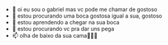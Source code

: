 - 👋 oi eu sou o gabriel mas vc pode me chamar de gostoso
- 👀 estou procurando uma boca gostosa igual a sua, gostoso
- 🌱 estou aprendendo a chegar na sua boca
- 💞️ estou procurando vc pra dar uns pega
- 📫 olha de baixo da sua cama👀👀👀


<!---
gabreil430/gabreil430 is a ✨ special ✨ repository because its `README.md` (this file) appears on your GitHub profile.
You can click the Preview link to take a look at your changes.
--->
